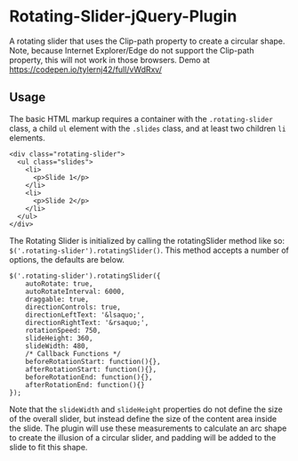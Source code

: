 # Rotating-Slider-jQuery-Plugin
A rotating slider that uses the Clip-path property to create a circular shape.  Note, because Internet Explorer/Edge do not support the Clip-path property, this will not work in those browsers.
Demo at https://codepen.io/tylernj42/full/vWdRxv/

## Usage

The basic HTML markup requires a container with the `.rotating-slider` class, a child `ul` element with the `.slides` class, and at least two children `li` elements.

```
<div class="rotating-slider">
  <ul class="slides">
    <li>
      <p>Slide 1</p>
    </li>
    <li>
      <p>Slide 2</p>
    </li>
  </ul>
</div>
```

The Rotating Slider is initialized by calling the rotatingSlider method like so: `$('.rotating-slider').rotatingSlider()`.
This method accepts a number of options, the defaults are below.

```
$('.rotating-slider').rotatingSlider({
    autoRotate: true,
    autoRotateInterval: 6000,
    draggable: true,
    directionControls: true,
    directionLeftText: '&lsaquo;',
    directionRightText: '&rsaquo;',
    rotationSpeed: 750,
    slideHeight: 360,
    slideWidth: 480,
    /* Callback Functions */
    beforeRotationStart: function(){},
    afterRotationStart: function(){},
    beforeRotationEnd: function(){},
    afterRotationEnd: function(){}
});
```

Note that the `slideWidth` and `slideHeight` properties do not define the size of the overall slider, but instead define the size of the content area inside the slide.  The plugin will use these measurements to calculate an arc shape to create the illusion of a circular slider, and padding will be added to the slide to fit this shape.
